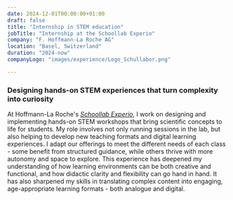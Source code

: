 ```yaml
---
date: 2024-12-01T00:00:00+01:00
draft: false
title: "Internship in STEM education"
jobTitle: "Internship at the Schoollab Experio"
company: "F. Hoffmann-La Roche AG"
location: "Basel, Switzerland"
duration: "2024-now"
companyLogo: "images/experience/Logo_Schullabor.png"

---
```

### Designing hands-on STEM experiences that turn complexity into curiosity

At Hoffmann-La Roche's <a href="https://basel.lehre.roche.com/experio/" target="_blank">*Schoollab Experio*</a>, I work on designing and implementing hands-on STEM workshops that bring scientific concepts to life for students. My role involves not only running sessions in the lab, but also helping to develop new teaching formats and digital learning experiences. I adapt our offerings to meet the different needs of each class - some benefit from structured guidance, while others thrive with more autonomy and space to explore. This experience has deepened my understanding of how learning environments can be both creative and functional, and how didactic clarity and flexibility can go hand in hand. It has also sharpened my skills in translating complex content into engaging, age-appropriate learning formats - both analogue and digital.